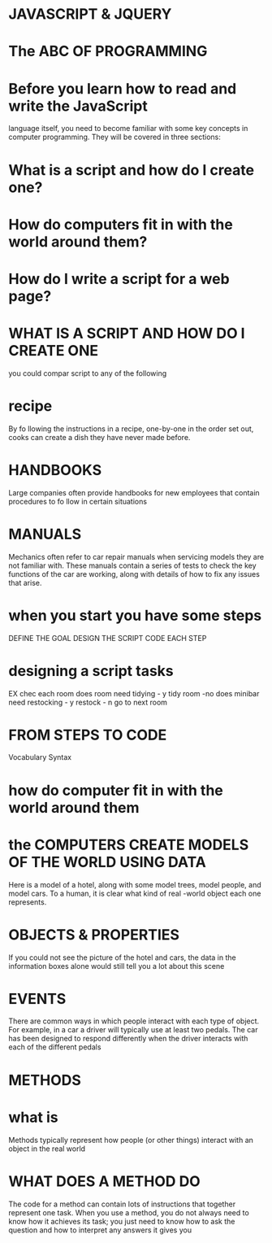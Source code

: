 # JAVASCRIPT & JQUERY

# The ABC OF PROGRAMMING 

# Before you learn how to read and write the JavaScript
language itself, you need to become familiar with some key
concepts in computer programming. They will be covered in
three sections:

# What is a script and how do I create one?
# How do computers fit in with the world around them?
# How do I write a script for a web page?

# WHAT IS A SCRIPT AND HOW DO I CREATE ONE 
 you could compar script to any of the following 
 # recipe 
By fo llowing the instructions in a
recipe, one-by-one in the order
set out, cooks can create a dish
they have never made before.
# HANDBOOKS
Large companies often provide
handbooks for new employees
that contain procedures to fo llow
in certain situations
# MANUALS
Mechanics often refer to car
repair manuals when servicing
models they are not familiar
with. These manuals contain a
series of tests to check the key
functions of the car are working,
along with details of how to fix
any issues that arise.

# when you start you have some steps 
DEFINE THE GOAL
DESIGN THE SCRIPT
CODE EACH STEP

# designing a script tasks 

EX 
chec each room
does room need tidying  - y tidy room -no 
does minibar need restocking - y restock - n
go to next room

# FROM STEPS TO CODE
Vocabulary
Syntax

  # how do computer fit in with the world around them

  # the COMPUTERS CREATE MODELS OF THE WORLD USING DATA
  Here is a model of a hotel, along with some model trees, model people,
and model cars. To a human, it is clear what kind of real -world object
each one represents.

 # OBJECTS & PROPERTIES
 If you could not see the picture of the hotel and cars, the data in the
information boxes alone would still tell you a lot about this scene

# EVENTS
There are common ways in which people interact
with each type of object. For example, in a car a
driver will typically use at least two pedals. The car
has been designed to respond differently when the
driver interacts with each of the different pedals

# METHODS

# what is 
Methods typically represent how people (or other
things) interact with an object in the real world

# WHAT DOES A METHOD DO
The code for a method can contain lots of
instructions that together represent one task.
When you use a method, you do not always need to
know how it achieves its task; you just need to know
how to ask the question and how to interpret any
answers it gives you



